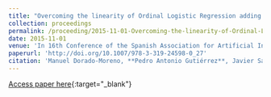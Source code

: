 ```yaml
---
title: "Overcoming the linearity of Ordinal Logistic Regression adding non-linear covariates from Evolutionary Hybrid Neural Network models"
collection: proceedings
permalink: /proceeding/2015-11-01-Overcoming-the-linearity-of-Ordinal-Logistic-Regression-adding-non-linear-covariates-from-Evolutiona
date: 2015-11-01
venue: 'In 16th Conference of the Spanish Association for Artificial Intelligence (CAEPIA 2015)'
paperurl: 'http://doi.org/10.1007/978-3-319-24598-0_27'
citation: 'Manuel Dorado-Moreno, **Pedro Antonio Gutiérrez**, Javier Sánchez-Monedero, César Hervás-Martínez, &quot;Overcoming the linearity of Ordinal Logistic Regression adding non-linear covariates from Evolutionary Hybrid Neural Network models.&quot; In 16th Conference of the Spanish Association for Artificial Intelligence (CAEPIA 2015), Lecture Notes in Computer Science (LNCS), Vol. 9422, 2015, Albacete (Spain), pp.301--311.'
---
```

[Access paper here](http://doi.org/10.1007/978-3-319-24598-0_27){:target="_blank"}
